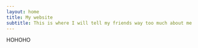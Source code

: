 ```yaml
---
layout: home
title: My website
subtitle: This is where I will tell my friends way too much about me
---
```


HOHOHO
